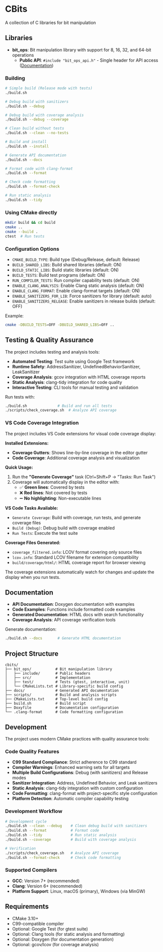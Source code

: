 # CBits
A collection of C libraries for bit manipulation

## Libraries

- **bit_ops**: Bit manipulation library with support for 8, 16, 32, and 64-bit operations
  - **Public API**: `#include "bit_ops_api.h"` - Single header for API access ([Documentation](docs/html/index.html))


### Building

```bash
# Simple build (Release mode with tests)
./build.sh

# Debug build with sanitizers
./build.sh --debug

# Debug build with coverage analysis
./build.sh --debug --coverage

# Clean build without tests
./build.sh --clean --no-tests

# Build and install
./build.sh --install

# Generate API documentation
./build.sh --docs

# Format code with clang-format
./build.sh --format

# Check code formatting
./build.sh --format-check

# Run static analysis
./build.sh --tidy
```

### Using CMake directly

```bash
mkdir build && cd build
cmake ..
cmake --build .
ctest  # Run tests
```

### Configuration Options

- `CMAKE_BUILD_TYPE`: Build type (Debug/Release, default: Release)
- `BUILD_SHARED_LIBS`: Build shared libraries (default: ON)
- `BUILD_STATIC_LIBS`: Build static libraries (default: ON)
- `BUILD_TESTS`: Build test programs (default: ON)
- `RUN_COMPILER_TESTS`: Run compiler capability tests (default: ON)
- `ENABLE_CLANG_ANALYSIS`: Enable Clang static analysis (default: ON)
- `ENABLE_CLANG_FORMAT`: Enable clang-format targets (default: ON)
- `ENABLE_SANITIZERS_FOR_LIB`: Force sanitizers for library (default: auto)
- `ENABLE_SANITIZERS_RELEASE`: Enable sanitizers in release builds (default: OFF)

Example:
```bash
cmake -DBUILD_TESTS=OFF -DBUILD_SHARED_LIBS=OFF ..
```

## Testing & Quality Assurance

The project includes testing and analysis tools:

- **Automated Testing**: Test suite using Google Test framework
- **Runtime Safety**: AddressSanitizer, UndefinedBehaviorSanitizer, LeakSanitizer
- **Coverage Analysis**: gcov integration with HTML coverage reports
- **Static Analysis**: clang-tidy integration for code quality
- **Interactive Testing**: CLI tools for manual testing and validation

Run tests with:
```bash
./build.sh              # Build and run all tests
./scripts/check_coverage.sh  # Analyze API coverage
```

### VS Code Coverage Integration

The project includes VS Code extensions for visual code coverage display:

**Installed Extensions:**
- **Coverage Gutters**: Shows line-by-line coverage in the editor gutter
- **Code Coverage**: Additional coverage analysis and visualization

**Quick Usage:**
1. Run the **"Generate Coverage"** task (Ctrl+Shift+P → "Tasks: Run Task")
2. Coverage will automatically display in the editor with:
   - ✅ **Green lines**: Covered by tests
   - ❌ **Red lines**: Not covered by tests
   - ➖ **No highlighting**: Non-executable lines

**VS Code Tasks Available:**
- `Generate Coverage`: Build with coverage, run tests, and generate coverage files
- `Build (Debug)`: Debug build with coverage enabled
- `Run Tests`: Execute the test suite

**Coverage Files Generated:**
- `coverage_filtered.info`: LCOV format covering only source files
- `lcov.info`: Standard LCOV filename for extension compatibility
- `build/coverage/html/`: HTML coverage report for browser viewing

The coverage extensions automatically watch for changes and update the display when you run tests.

## Documentation

- **API Documentation**: Doxygen documentation with examples
- **Code Examples**: Functions include formatted code examples
- **Generated Documentation**: HTML docs with search functionality
- **Coverage Analysis**: API coverage verification tools

Generate documentation:
```bash
./build.sh --docs       # Generate HTML documentation
```

## Project Structure

```
cbits/
├── bit_ops/           # Bit manipulation library
│   ├── include/       # Public headers
│   ├── src/           # Implementation
│   ├── test/          # Tests (gtest, interactive, unit)
│   └── CMakeLists.txt # Library-specific build config
├── docs/              # Generated API documentation
├── scripts/           # Build and analysis scripts
├── CMakeLists.txt     # Top-level build config
├── build.sh           # Build script
├── Doxyfile           # Documentation configuration
└── .clang-format      # Code formatting configuration
```

## Development

The project uses modern CMake practices with quality assurance tools:

### Code Quality Features
- **C99 Standard Compliance**: Strict adherence to C99 standard
- **Compiler Warnings**: Enhanced warning sets for all targets
- **Multiple Build Configurations**: Debug (with sanitizers) and Release modes
- **Sanitizer Integration**: Address, Undefined Behavior, and Leak sanitizers
- **Static Analysis**: clang-tidy integration with custom configuration
- **Code Formatting**: clang-format with project-specific style configuration
- **Platform Detection**: Automatic compiler capability testing

### Development Workflow
```bash
# Development cycle
./build.sh --clean --debug    # Clean debug build with sanitizers
./build.sh --format           # Format code
./build.sh --tidy             # Run static analysis
./build.sh --coverage         # Build with coverage analysis

# Verification
./scripts/check_coverage.sh   # Analyze API coverage
./build.sh --format-check     # Check code formatting
```

### Supported Compilers
- **GCC**: Version 7+ (recommended)
- **Clang**: Version 6+ (recommended)
- **Platform Support**: Linux, macOS (primary), Windows (via MinGW)

## Requirements

- CMake 3.10+
- C99-compatible compiler
- Optional: Google Test (for gtest suite)
- Optional: Clang tools (for static analysis and formatting)
- Optional: Doxygen (for documentation generation)
- Optional: gcov/lcov (for coverage analysis)